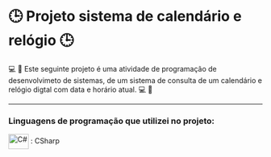 # 🕒 Projeto sistema de calendário e relógio 🕒

💻 📅 Este seguinte projeto é uma atividade de programação de desenvolvimeto de sistemas, de um sistema de consulta de um calendário e relógio digtal com data e horário atual.  💻 📅


----------------------------------------------------------------------------

### Linguagens de programação que utilizei no projeto: 

 <img  align="center" alt="C#" height="30" width="40" src="https://cdn.jsdelivr.net/gh/devicons/devicon/icons/csharp/csharp-original.svg" /> :  CSharp
